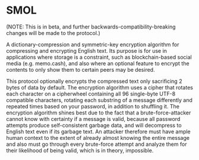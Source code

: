 # SMOL

(NOTE: This is in beta, and further backwards-compatibility-breaking changes will be made to the protocol.)

A dictionary-compression and symmetric-key encryption algorithm for compressing and encrypting English text. Its purpose is for use in applications where storage is a constraint, such as blockchain-based social media (e.g. memo.cash), and also where an optional feature to encrypt the contents to only show them to certain peers may be desired.

This protocol optionally encrypts the compressed text only sacrificing 2 bytes of data by default. The encryption algorithm uses a cipher that rotates each character on a cipherwheel containing all 96 single-byte UTF-8 compatible characters, rotating each substring of a message differently and repeated times based on your password, in addition to shuffling it. The encryption algorithm shines best due to the fact that a brute-force-attacker cannot know with certainty if a message is valid, because all password attempts produce self-consistent garbage data, and will decompress to English text even if its garbage text. An attacker therefore must have ample human context to the extent of already almost knowing the entire message and also must go through every brute-force attempt and analyze them for their likelihood of being valid, which is in theory, impossible.
